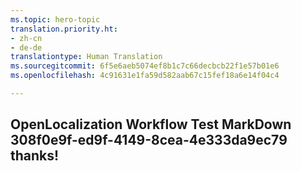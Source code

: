 ```yaml
---
ms.topic: hero-topic
translation.priority.ht:
- zh-cn
- de-de
translationtype: Human Translation
ms.sourcegitcommit: 6f5e6aeb5074ef8b1c7c66decbcb22f1e57b01e6
ms.openlocfilehash: 4c91631e1fa59d582aab67c15fef18a6e14f04c4

---
```

## OpenLocalization Workflow Test MarkDown 308f0e9f-ed9f-4149-8cea-4e333da9ec79 thanks!



<!--HONumber=Aug16_HO5-->


